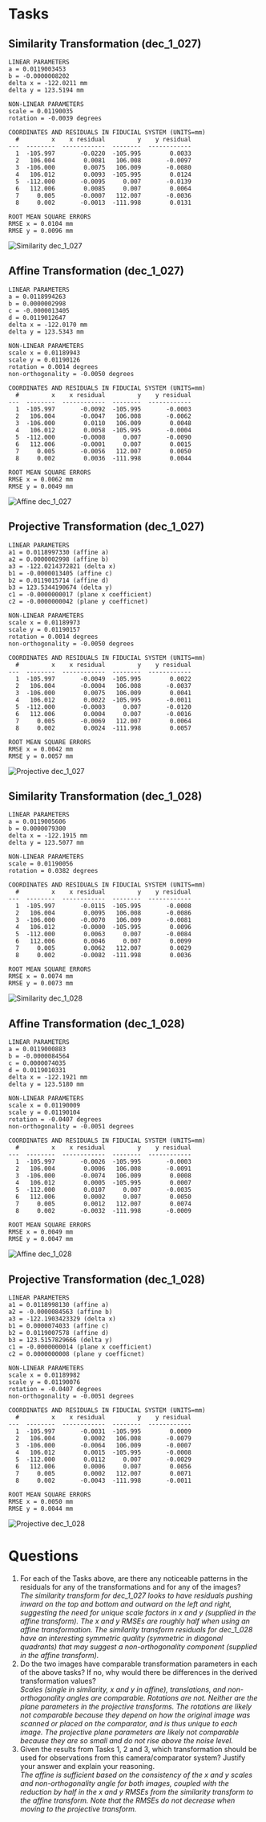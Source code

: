 # Tasks

## Similarity Transformation (dec_1_027)
```
LINEAR PARAMETERS
a = 0.0119003453
b = -0.0000008202
delta x = -122.0211 mm
delta y = 123.5194 mm

NON-LINEAR PARAMETERS
scale = 0.01190035
rotation = -0.0039 degrees

COORDINATES AND RESIDUALS IN FIDUCIAL SYSTEM (UNITS=mm)
  #         x    x residual         y    y residual
---  --------  ------------  --------  ------------
  1  -105.997       -0.0220  -105.995        0.0033
  2   106.004        0.0081   106.008       -0.0097
  3  -106.000        0.0075   106.009       -0.0080
  4   106.012        0.0093  -105.995        0.0124
  5  -112.000       -0.0095     0.007       -0.0139
  6   112.006        0.0085     0.007        0.0064
  7     0.005       -0.0007   112.007       -0.0036
  8     0.002       -0.0013  -111.998        0.0131

ROOT MEAN SQUARE ERRORS
RMSE x = 0.0104 mm
RMSE y = 0.0096 mm
```
![Similarity dec_1_027](similarity_dec_1_027.png)

## Affine Transformation (dec_1_027)
```
LINEAR PARAMETERS
a = 0.0118994263
b = 0.0000002998
c = -0.0000013405
d = 0.0119012647
delta x = -122.0170 mm
delta y = 123.5343 mm

NON-LINEAR PARAMETERS
scale x = 0.01189943
scale y = 0.01190126
rotation = 0.0014 degrees
non-orthogonality = -0.0050 degrees

COORDINATES AND RESIDUALS IN FIDUCIAL SYSTEM (UNITS=mm)
  #         x    x residual         y    y residual
---  --------  ------------  --------  ------------
  1  -105.997       -0.0092  -105.995       -0.0003
  2   106.004       -0.0047   106.008       -0.0062
  3  -106.000        0.0110   106.009        0.0048
  4   106.012        0.0058  -105.995       -0.0004
  5  -112.000       -0.0008     0.007       -0.0090
  6   112.006       -0.0001     0.007        0.0015
  7     0.005       -0.0056   112.007        0.0050
  8     0.002        0.0036  -111.998        0.0044

ROOT MEAN SQUARE ERRORS
RMSE x = 0.0062 mm
RMSE y = 0.0049 mm
```
![Affine dec_1_027](affine_dec_1_027.png)

## Projective Transformation (dec_1_027)
```
LINEAR PARAMETERS
a1 = 0.0118997330 (affine a)
a2 = 0.0000002998 (affine b)
a3 = -122.0214372821 (delta x)
b1 = -0.0000013405 (affine c)
b2 = 0.0119015714 (affine d)
b3 = 123.5344190674 (delta y)
c1 = -0.0000000017 (plane x coefficient)
c2 = -0.0000000042 (plane y coefficnet)

NON-LINEAR PARAMETERS
scale x = 0.01189973
scale y = 0.01190157
rotation = 0.0014 degrees
non-orthogonality = -0.0050 degrees

COORDINATES AND RESIDUALS IN FIDUCIAL SYSTEM (UNITS=mm)
  #         x    x residual         y    y residual
---  --------  ------------  --------  ------------
  1  -105.997       -0.0049  -105.995        0.0022
  2   106.004       -0.0004   106.008       -0.0037
  3  -106.000        0.0075   106.009        0.0041
  4   106.012        0.0022  -105.995       -0.0011
  5  -112.000       -0.0003     0.007       -0.0120
  6   112.006        0.0004     0.007       -0.0016
  7     0.005       -0.0069   112.007        0.0064
  8     0.002        0.0024  -111.998        0.0057

ROOT MEAN SQUARE ERRORS
RMSE x = 0.0042 mm
RMSE y = 0.0057 mm
```
![Projective dec_1_027](projective_dec_1_027.png)

## Similarity Transformation (dec_1_028)
```
LINEAR PARAMETERS
a = 0.0119005606
b = 0.0000079300
delta x = -122.1915 mm
delta y = 123.5077 mm

NON-LINEAR PARAMETERS
scale = 0.01190056
rotation = 0.0382 degrees

COORDINATES AND RESIDUALS IN FIDUCIAL SYSTEM (UNITS=mm)
  #         x    x residual         y    y residual
---  --------  ------------  --------  ------------
  1  -105.997       -0.0115  -105.995       -0.0008
  2   106.004        0.0095   106.008       -0.0086
  3  -106.000       -0.0070   106.009       -0.0081
  4   106.012       -0.0000  -105.995        0.0096
  5  -112.000        0.0063     0.007       -0.0084
  6   112.006        0.0046     0.007        0.0099
  7     0.005        0.0062   112.007        0.0029
  8     0.002       -0.0082  -111.998        0.0036

ROOT MEAN SQUARE ERRORS
RMSE x = 0.0074 mm
RMSE y = 0.0073 mm
```
![Similarity dec_1_028](similarity_dec_1_028.png)

## Affine Transformation (dec_1_028)
```
LINEAR PARAMETERS
a = 0.0119000883
b = -0.0000084564
c = 0.0000074035
d = 0.0119010331
delta x = -122.1921 mm
delta y = 123.5180 mm

NON-LINEAR PARAMETERS
scale x = 0.01190009
scale y = 0.01190104
rotation = -0.0407 degrees
non-orthogonality = -0.0051 degrees

COORDINATES AND RESIDUALS IN FIDUCIAL SYSTEM (UNITS=mm)
  #         x    x residual         y    y residual
---  --------  ------------  --------  ------------
  1  -105.997       -0.0026  -105.995       -0.0003
  2   106.004        0.0006   106.008       -0.0091
  3  -106.000       -0.0074   106.009        0.0008
  4   106.012        0.0005  -105.995        0.0007
  5  -112.000        0.0107     0.007       -0.0035
  6   112.006        0.0002     0.007        0.0050
  7     0.005        0.0012   112.007        0.0074
  8     0.002       -0.0032  -111.998       -0.0009

ROOT MEAN SQUARE ERRORS
RMSE x = 0.0049 mm
RMSE y = 0.0047 mm
```
![Affine dec_1_028](affine_dec_1_028.png)

## Projective Transformation (dec_1_028)
```
LINEAR PARAMETERS
a1 = 0.0118998130 (affine a)
a2 = -0.0000084563 (affine b)
a3 = -122.1903423329 (delta x)
b1 = 0.0000074033 (affine c)
b2 = 0.0119007578 (affine d)
b3 = 123.5157829666 (delta y)
c1 = -0.0000000014 (plane x coefficient)
c2 = 0.0000000008 (plane y coefficnet)

NON-LINEAR PARAMETERS
scale x = 0.01189982
scale y = 0.01190076
rotation = -0.0407 degrees
non-orthogonality = -0.0051 degrees

COORDINATES AND RESIDUALS IN FIDUCIAL SYSTEM (UNITS=mm)
  #         x    x residual         y    y residual
---  --------  ------------  --------  ------------
  1  -105.997       -0.0031  -105.995        0.0009
  2   106.004        0.0002   106.008       -0.0079
  3  -106.000       -0.0064   106.009       -0.0007
  4   106.012        0.0015  -105.995       -0.0008
  5  -112.000        0.0112     0.007       -0.0029
  6   112.006        0.0006     0.007        0.0056
  7     0.005        0.0002   112.007        0.0071
  8     0.002       -0.0043  -111.998       -0.0011

ROOT MEAN SQUARE ERRORS
RMSE x = 0.0050 mm
RMSE y = 0.0044 mm
```
![Projective dec_1_028](projective_dec_1_028.png)

# Questions
1. For each of the Tasks above, are there any noticeable patterns in the residuals for any of the transformations and for any of the images? <br>
_The similarity transform for dec_1_027 looks to have residuals pushing inward on the top and bottom and outward on the left and right, suggesting the need for unique scale factors in x and y (supplied in the affine transform). The x and y RMSEs are roughly half when using an affine transformation. The similarity transform residuals for dec_1_028 have an interesting symmetric quality (symmetric in diagonal quadrants) that may suggest a non-orthogonality component (supplied in the affine transform)._
2. Do the two images have comparable transformation parameters in each of the above tasks? If no, why would there be differences in the derived transformation values? <br>
_Scales (single in similarity, x and y in affine), translations, and non-orthogonality angles are comparable. Rotations are not. Neither are the plane parameters in the projective transforms. The rotations are likely not comparable because they depend on how the original image was scanned or placed on the comparator, and is thus unique to each image. The projective plane parameters are likely not comparable because they are so small and do not rise above the noise level._
3. Given the results from Tasks 1, 2 and 3, which transformation should be used for observations from this camera/comparator system? Justify your answer and explain your reasoning. <br>
_The affine is sufficient based on the consistency of the x and y scales and non-orthogonality angle for both images, coupled with the reduction by half in the x and y RMSEs from the similarity transform to the affine transform. Note that the RMSEs do not decrease when moving to the projective transform._